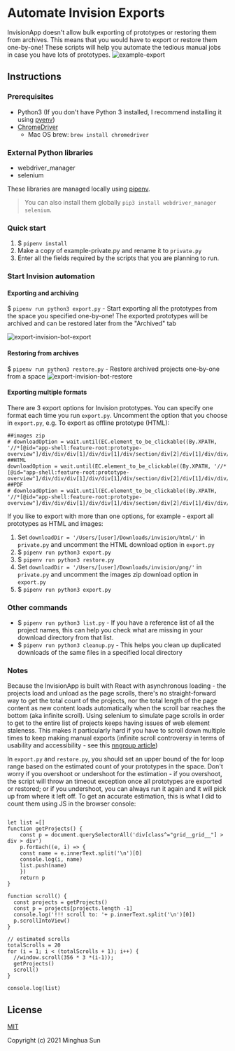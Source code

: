 # Automate Invision Exports

InvisionApp doesn't allow bulk exporting of prototypes or restoring them from archives. This means that you would have to export or restore them one-by-one! These scripts will help you automate the tedious manual jobs in case you have lots of prototypes.
![example-export](https://i.imgur.com/cs2Q4WJ.png)

## Instructions
### Prerequisites
- Python3 (If you don't have Python 3 installed, I recommend installing it using [pyenv](https://github.com/pyenv/pyenv))
- [ChromeDriver](https://chromedriver.chromium.org/downloads)
  - Mac OS brew: `brew install chromedriver`

### External Python libraries
- webdriver_manager
- selenium

These libraries are managed locally using [pipenv](https://pypi.org/project/pipenv/).
>You can also install them globally `pip3 install webdriver_manager selenium`.


### Quick start
1. $ `pipenv install`
2. Make a copy of example-private.py and rename it to `private.py`
3. Enter all the fields required by the scripts that you are planning to run.

### Start Invision automation
#### Exporting and archiving

$ `pipenv run python3 export.py` - Start exporting all the prototypes from the space you specified one-by-one! The exported prototypes will be archived and can be restored later from the "Archived" tab

![export-invision-bot-export](/assets/export-invision-bot-export.gif)

#### Restoring from archives
$ `pipenv run python3 restore.py` - Restore archived projects one-by-one from a space
![export-invision-bot-restore](/assets/export-invision-bot-restore.gif)


#### Exporting multiple formats
There are 3 export options for Invision prototypes. You can specify one format each time you run `export.py`. Uncomment the option that you choose in `export.py`, e.g. To export as offline prototype (HTML):
```
##images zip
# downloadOption = wait.until(EC.element_to_be_clickable((By.XPATH, '//*[@id="app-shell:feature-root:prototype-overview"]/div/div/div[1]/div/div[1]/div/section/div[2]/div[1]/div/div/div/ul/li[5]/div/ul/li[3]/div/button')))
##HTML
downloadOption = wait.until(EC.element_to_be_clickable((By.XPATH, '//*[@id="app-shell:feature-root:prototype-overview"]/div/div/div[1]/div/div[1]/div/section/div[2]/div[1]/div/div/div/ul/li[5]/div/ul/li[2]/div/button')))
##PDF
# downloadOption = wait.until(EC.element_to_be_clickable((By.XPATH, '//*[@id="app-shell:feature-root:prototype-overview"]/div/div/div[1]/div/div[1]/div/section/div[2]/div[1]/div/div/div/ul/li[5]/div/ul/li[1]/div/button')))
```
If you like to export with more than one options, for example - export all prototypes as HTML and images:
1. Set `downloadDir = '/Users/[user]/Downloads/invision/html/'` in `private.py`
and uncomment the HTML download option in `export.py`
2. $ `pipenv run python3 export.py`
3. $ `pipenv run python3 restore.py`
4. Set `downloadDir = '/Users/[user]/Downloads/invision/png/'` in `private.py` and uncomment the images zip download option in `export.py`
5. $ `pipenv run python3 export.py`

### Other commands
- $ `pipenv run python3 list.py` - If you have a reference list of all the project names, this can help you check what are missing in your download directory from that list.
- $ `pipenv run python3 cleanup.py` - This helps you clean up duplicated downloads of the same files in a specified local directory

### Notes
Because the InvisionApp is built with React with asynchronous loading - the projects load and unload as the page scrolls, there's no straight-forward way to get the total count of the projects, nor the total length of the page content as new content loads automatically when the scroll bar reaches the bottom (aka infinite scroll). Using selenium to simulate page scrolls in order to get to the entire list of projects keeps having issues of web element staleness. This  makes it particularly hard if you have to scroll down multiple times to keep making manual exports (infinite scroll controversy in terms of usability and accessibility - see this [nngroup article](https://www.nngroup.com/articles/infinite-scrolling))

In `export.py` and `restore.py`, you should set an upper bound of the for loop range based on the estimated count of your prototypes in the space. Don't worry if you overshoot or undershoot for the estimation - if you overshoot, the script will throw an timeout exception once all prototypes are exported or restored; or if you undershoot, you can always run it again and it will pick up from where it left off. To get an accurate estimation, this is what I did to count them using JS in the browser console:

```

let list =[]
function getProjects() {
    const p = document.querySelectorAll('div[class^="grid__grid__"] > div > div')
    p.forEach((e, i) => {
  	const name = e.innerText.split('\n')[0]
  	console.log(i, name)
  	list.push(name)
    })
    return p
}

function scroll() {
  const projects = getProjects()
  const p = projects[projects.length -1]
  console.log('!!! scroll to: '+ p.innerText.split('\n')[0])
  p.scrollIntoView()
}

// estimated scrolls
totalScrolls = 20
for (i = 1; i < (totalScrolls + 1); i++) {
  //window.scroll(356 * 3 *(i-1));
  getProjects()
  scroll()
}

console.log(list)
```

## License
[MIT](./LICENSE)

Copyright (c) 2021 Minghua Sun
